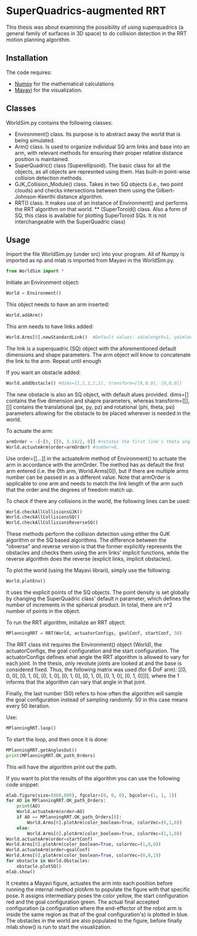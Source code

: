 # SuperQuadrics-augmented RRT

This thesis was about examining the possibility of using superquadrics (a general family of surfaces in 3D space) to do collision detection in the RRT motion planning algorithm.


## Installation
The code requires:
* [Numpy](https://www.numpy.org/) for the mathematical calculations
* [Mayavi](https://docs.enthought.com/mayavi/mayavi/installation.html) for the visualization.



## Classes
WorldSim.py contains the following classes:
* Environment() class. Its purpose is to abstract away the world that is being simulated.
* Arm() class. Is used to organize individual SQ arm links and base into an arm, with relevant methods for ensuring their proper relative distance position is maintained. 
* SuperQuadric() class (Superellipsoid). The basic class for all the objects, as all objects are represnted using them. Has built-in point-wise collision detection methods.
* GJK_Collision_Module() class. Takes in two SQ objects (i.e., two point clouds) and checks intersections between them using the Gilbert-Johnson-Keerthi distance algorithm.
* RRT() class. It makes use of an instance of Environment() and performs the RRT algorithm on that world.
** (SuperToroid() class. Also a form of SQ, this class is available for plotting SuperToroid SQs. It is not interchangeable with the SuperQuadric class)


## Usage

Import the file WorldSim.py (under src) into your program. All of Numpy is imported as np and mlab is imported from Mayavi in the WorldSim.py.

```python
from WorldSim import *
```

Initiate an Environment object:

```python
World = Environment()
```
This object needs to have an arm inserted:
```python
World.addArm()
```
This arm needs to have links added:
```python
World.Arms[0].newStandardLink()  #Default values: xdimlength=1, ydimlength=1, zdimlength=10, eps1shape=0.2, eps2shape=0.2
```
The link is a superquadric (SQ) object with the aforementioned default dimensions and shape parameters. The arm object will know to concatenate the link to the arm. Repeat until enough 

If you want an obstacle added:
```python
World.addObstacle() #dims=[1,1,1,1,1], transform=[[0,0,0], [0,0,0]]
```
The new obstacle is also an SQ object, with default alues provided. dims=[] contains the five dimension and shapre parameters, whereas transform=[[],[]] contains the translational (px, py, pz) and rotational (phi, theta, psi) parameters allowing for the obstacle to be placed wherever is needed in the world.

To actuate the arm:
```python
armOrder = ~[~[0, [[0, 3.14/2, 0]] #rotates the first link's theta angle 180 degrees
World.actuateArm(order=armOrder) #number=0,
```
Use order=[[...]] in the actuateArm method of Environment() to actuate the arm in accordance with the armOrder. The method has as default the first arm entered (i.e. the 0th arm, World.Arms[0]), but if there are multiple arms number can be passed in as a different value. Note that armOrder is applicable to one arm and needs to match the link length of the arm such that the order and the degrees of freedom match up.

To check if there any collisions in the world, the following lines can be used:
```python
World.checkAllCollisionsGJK()
World.checkAllCollisionsSQ()
World.checkAllCollisionsReverseSQ()
```
These methods perform the collision detection using either the GJK algorithm or the SQ based algorithms. The difference between the "obverse" and reverse version is that the former explicitly represents the obstacles and checks them using the arm links' implicit functions, while the reverse algorithm does the reverse (explicit links, implicit obstacles).

To plot the world (using the Mayavi librari), simply use the following:
```python
World.plotEnv()
```
It uses the explicit points of the SQ objects. The point density is set globally by changing the SuperQuadric class' default n parameter, which defines the number of increments in the spherical product. In total, there are n^2 number of points in the object.


To run the RRT algorithm, initialize an RRT object:
```python
MPlanningRRT = RRT(World, actuatorConfigs, goalConf, startConf, 50)
```
The RRT class init requires the Environment() object (World), the actuatorConfigs, the goal configuration and the start configuration. The actuatorConfigs defines what angle the RRT algorithm is allowed to vary for each joint. In the thesis, only revolute joints are looked at and the base is considered fixed. Thus, the following matrix was used (for 6 DoF arm): [[0, 0, 0], [0, 1, 0], [0, 1, 0], [0, 1, 0], [0, 1, 0], [0, 1, 0], [0, 1, 0]]]], where the 1 informs that the algorithm can vary that angle in that joint. 

Finally, the last number (50) refers to how often the algorithm will sample the goal configuration instead of sampling randomly. 50 in this case means every 50 iteration.

Use:

```python
MPlanningRRT.loop()
```

To start the loop, and then once it is done:
```python
MPlanningRRT.getAnglesOut()
print(MPlanningRRT.OK_path_Orders)
```

This will have the algorithm print out the path.

If you want to plot the results of the algorithm you can use the following code snippet:

```python
mlab.figure(size=(800,800), fgcolor=(0, 0, 0), bgcolor=(1, 1, 1))
for AO in MPlanningRRT.OK_path_Orders:
    print(AO)
    World.actuateArm(order=AO)
    if AO == MPlanningRRT.OK_path_Orders[0]:
        World.Arms[0].plotArm(color_boolean=True, colorVec=(0,1,0))
    else:
        World.Arms[0].plotArm(color_boolean=True, colorVec=(1,1,0))
World.actuateArm(order=startConf)
World.Arms[0].plotArm(color_boolean=True, colorVec=(1,0,0))
World.actuateArm(order=goalConf)
World.Arms[0].plotArm(color_boolean=True, colorVec=(0,0,1))
for obstacle in World.Obstacles:
    obstacle.plotSQ()
mlab.show()
```

It creates a Mayavi figure, actuates the arm into each position before running the internal method plotArm to populate the figure with that specific pose. It assigns intermediary poses the color yellow, the start configuration red and the goal configuration green. The actual final accepted configuration (a configuration where the end-effector of the robot arm is inside the same region as that of the goal configuration's) is plotted in blue.  The obstacles in the world are also populated to the figure, before finally mlab.show() is run to start the visualization.